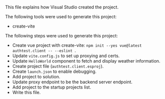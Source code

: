 This file explains how Visual Studio created the project.

The following tools were used to generate this project:
- create-vite

The following steps were used to generate this project:
- Create vue project with create-vite: `npm init --yes vue@latest authtest.client -- --eslint `.
- Update `vite.config.js` to set up proxying and certs.
- Update `HelloWorld` component to fetch and display weather information.
- Create project file (`authtest.client.esproj`).
- Create `launch.json` to enable debugging.
- Add project to solution.
- Update proxy endpoint to be the backend server endpoint.
- Add project to the startup projects list.
- Write this file.
